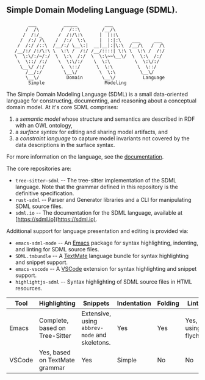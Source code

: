 ## Simple Domain Modeling Language (SDML).

```
        ___          _____          ___
       /  /\        /  /::\        /__/\
      /  /:/_      /  /:/\:\      |  |::\
     /  /:/ /\    /  /:/  \:\     |  |:|:\    ___     ___
    /  /:/ /::\  /__/:/ \__\:|  __|__|:|\:\  /__/\   /  /\
   /__/:/ /:/\:\ \  \:\ /  /:/ /__/::::| \:\ \  \:\ /  /:/
   \  \:\/:/~/:/  \  \:\  /:/  \  \:\~~\__\/  \  \:\  /:/
    \  \::/ /:/    \  \:\/:/    \  \:\         \  \:\/:/
     \__\/ /:/      \  \::/      \  \:\         \  \::/
       /__/:/        \__\/        \  \:\         \__\/
       \__\/          Domain       \__\/          Language
        Simple                      Modeling
```

The Simple Domain Modeling Language (SDML) is a small data-oriented language for constructing, documenting, and
reasoning about a conceptual domain model. At it's core SDML comprises:

1. a *semantic model* whose structure and semantics are described in RDF with an OWL ontology,
2. a *surface syntax* for editing and sharing model artifacts, and
3. a *constraint language* to capture model invariants not covered by the data descriptions in the surface syntax.

For more information on the language, see the [documentation](https://sdml.io/).

The core repositories are:

* `tree-sitter-sdml` -- The tree-sitter implementation of the SDML language. Note that the grammar defined in this
  repository is the definitive specification.
* `rust-sdml` -- Parser and Generator libraries and a CLI for manipulating SDML source files.
* `sdml.io` -- The documentation for the SDML language, available at [https://sdml.io](https://sdml.io).

Additional support for language presentation and editing is provided via:

* `emacs-sdml-mode` -- An [Emacs](https://www.gnu.org/software/emacs/) package for syntax highlighting, indenting, and linting for SDML source files.
* `SDML.tmbundle` -- A [TextMate](https://macromates.com/) language bundle for syntax highlighting and snippet support.
* `emacs-vscode` -- A [VSCode](https://code.visualstudio.com/) extension for syntax highlighting and snippet support.
* `highlightjs-sdml` -- Syntax highlighting of SDML source files in HTML resources.

| Tool | Highlighting | Snippets | Indentation | Folding | Linting | CLI |
| ---- | ------------ | -------- | ----------- | ------- | ------- | --- |
| Emacs | Complete, based on Tree-Sitter | Extensive, using `abbrev-mode` and skeletons. | Yes | Yes | Yes, using flycheck | Yes, including in org-mode. |
| VSCode | Yes, based on TextMate grammar | Yes | Simple | No | No | Partial |

